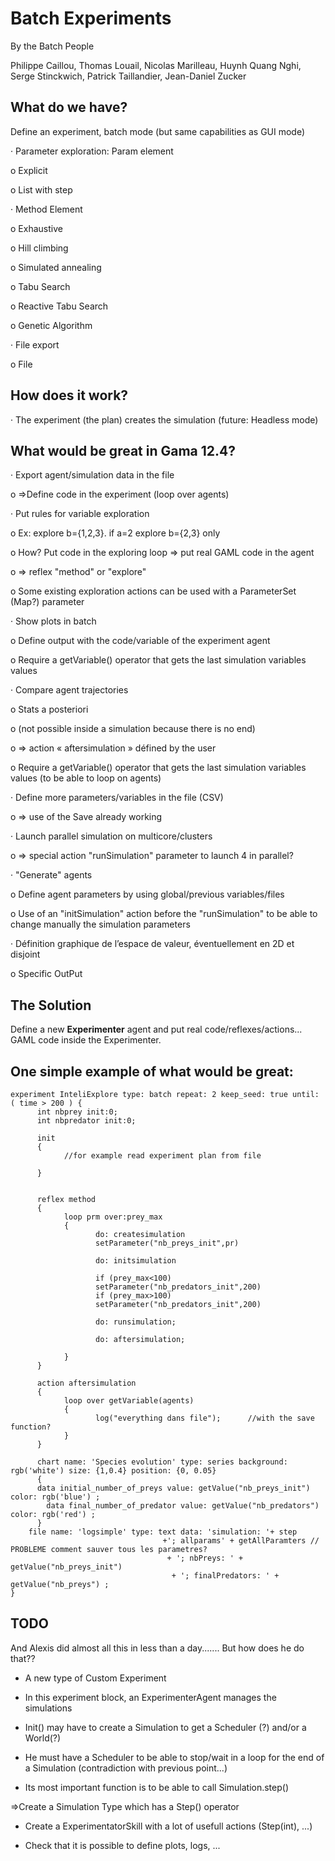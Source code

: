 # Batch Experiments

By the Batch People

Philippe Caillou,
Thomas Louail,
Nicolas Marilleau,
Huynh Quang Nghi,
Serge Stinckwich,
Patrick Taillandier,
Jean-Daniel Zucker


## What do we have?

Define an experiment, batch mode (but same capabilities as GUI mode)

·         Parameter exploration:  Param element

o   Explicit

o   List with step

·         Method Element

o   Exhaustive

o   Hill climbing

o   Simulated annealing

o   Tabu Search

o   Reactive Tabu Search

o   Genetic Algorithm

·         File export

o   File

## How does it work?

·         The experiment (the plan) creates the simulation (future: Headless mode)


## What would be great in Gama 12.4?

·         Export agent/simulation data in the file

o   =>Define code in the experiment (loop over agents)

·         Put rules for variable exploration

o   Ex: explore b={1,2,3}. if a=2 explore b={2,3} only

o   How? Put code in the exploring loop => put real GAML code in the agent

o   => reflex "method" or "explore"

o   Some existing exploration actions can be used with a ParameterSet (Map?) parameter

·         Show plots in batch

o   Define output with the code/variable of the experiment agent

o   Require a getVariable() operator that gets the last simulation variables values

·         Compare agent trajectories

o   Stats a posteriori

o   (not possible inside a simulation because there is no end)

o   => action « aftersimulation » défined by the user

o   Require a getVariable() operator that gets the last simulation variables values (to be able to loop on agents)

·         Define more parameters/variables in the file (CSV)

o   => use of the Save already working

·         Launch parallel simulation on multicore/clusters

o   => special action "runSimulation" parameter to launch 4 in parallel?

·         "Generate" agents

o   Define agent parameters by using global/previous variables/files

o   Use of an "initSimulation" action before the "runSimulation" to  be able to change manually the simulation parameters

·         Définition graphique de l’espace de valeur, éventuellement en 2D et disjoint

o   Specific OutPut

## The Solution

Define a new **Experimenter** agent and put real code/reflexes/actions... GAML code inside the Experimenter.

## One simple example of what would be great:
```
experiment InteliExplore type: batch repeat: 2 keep_seed: true until: ( time > 200 ) {
      int nbprey init:0;
      int nbpredator init:0;

      init
      {
            //for example read experiment plan from file
           
      }
     

      reflex method
      {
            loop prm over:prey_max
            {
                   do: createsimulation
                   setParameter("nb_preys_init",pr)

                   do: initsimulation

                   if (prey_max<100)
                   setParameter("nb_predators_init",200)
                   if (prey_max>100)
                   setParameter("nb_predators_init",200)

                   do: runsimulation;

                   do: aftersimulation;
                  
            }
      }

      action aftersimulation
      {
            loop over getVariable(agents)
            {
                   log("everything dans file");      //with the save function?
            }     
      }

      chart name: 'Species evolution' type: series background: rgb('white') size: {1,0.4} position: {0, 0.05}
      {
      data initial_number_of_preys value: getValue("nb_preys_init") color: rgb('blue') ;
        data final_number_of_predator value: getValue("nb_predators") color: rgb('red') ;
      }
    file name: 'logsimple' type: text data: 'simulation: '+ step
                                  +'; allparams' + getAllParamters // PROBLEME comment sauver tous les parametres?
                                   + '; nbPreys: ' + getValue("nb_preys_init")
                                    + '; finalPredators: ' + getValue("nb_preys") ;
}

```

## TODO

And Alexis did almost all this in less than a day....... But how does he do that??

- A new type of Custom Experiment

- In this experiment block, an ExperimenterAgent manages the simulations

- Init() may have to create a Simulation to get a Scheduler (?) and/or a World(?)

- He must have a Scheduler to be able to stop/wait in a loop for the end of a Simulation (contradiction with previous point...)

- Its most important function is to be able to call Simulation.step()

=>Create a Simulation Type which has a Step() operator

- Create a ExperimentatorSkill with a lot of usefull actions (Step(int), ...)

- Check that it is possible to define plots, logs, ...